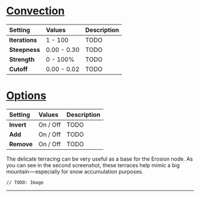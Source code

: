 # [Convection](#tab/tabid-a)
| Setting            | Values       | Description                                               |
| :----------------- | :----------- | :-------------------------------------------------------- |
| **Iterations** | 1 - 100     | TODO       |
| **Steepness**  | 0.00 - 0.30 | TODO       |
| **Strength**   | 0 - 100% | TODO       |
| **Cutoff**     | 0.00 - 0.02 | TODO       |


# [Options](#tab/tabid-b)
| Setting            | Values       | Description                                               |
| :----------------- | :----------- | :-------------------------------------------------------- |
| **Invert**     | On / Off    | TODO       |
| **Add**        | On / Off    | TODO       |
| **Remove**     | On / Off    | TODO       |



The delicate terracing can be very useful as a base for the Erosion node. As you can see in the second screenshot, these terraces help mimic a big mountain — especially for snow accumulation purposes.

`// TODO: Image`

***

<!--examples-->
